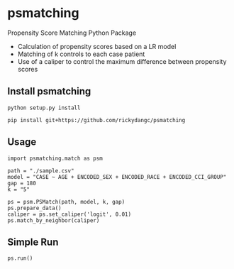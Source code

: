 # psmatching
Propensity Score Matching Python Package

- Calculation of propensity scores based on a LR model
- Matching of k controls to each case patient
- Use of a caliper to control the maximum difference between propensity scores

## Install psmatching

```
python setup.py install

pip install git+https://github.com/rickydangc/psmatching
```

## Usage

```
import psmatching.match as psm

path = "./sample.csv"
model = "CASE ~ AGE + ENCODED_SEX + ENCODED_RACE + ENCODED_CCI_GROUP"
gap = 180
k = "5"

ps = psm.PSMatch(path, model, k, gap)
ps.prepare_data()
caliper = ps.set_caliper('logit', 0.01)
ps.match_by_neighbor(caliper)
```

## Simple Run
```
ps.run()
```
